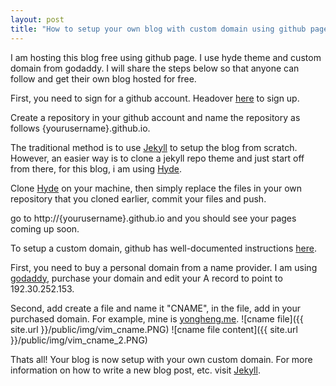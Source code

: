```yaml
---
layout: post
title: "How to setup your own blog with custom domain using github page"
---
```

I am hosting this blog free using github page. I use hyde theme and custom domain from godaddy. I will share the steps below so that anyone can follow and get their own blog hosted for free.

First, you need to sign for a github account. Headover [here](https://github.com/) to sign up. 

Create a repository in your github account and name the repository as follows {yourusername}.github.io.

The traditional method is to use [Jekyll](http://jekyllrb.com/) to setup the blog from scratch. However, an easier way is to clone a jekyll repo theme and just start off from there, for this blog, i am using [Hyde](http://hyde.github.io/).

Clone [Hyde](http://hyde.github.io/) on your machine, then simply replace the files in your own repository that you cloned earlier, commit your files and push.

go to http://{yourusername}.github.io and you should see your pages coming up soon.

To setup a custom domain, github has well-documented instructions [here](https://help.github.com/articles/setting-up-a-custom-domain-with-github-pages). 

First, you need to buy a personal domain from a name provider. I am using [godaddy](http://sg.godaddy.com/), purchase your domain and edit your A record to point to 192.30.252.153. 

Second, add create a file and name it "CNAME", in the file, add in your purchased domain. For example, mine is [yongheng.me](http://yongheng.me). ![cname file]({{ site.url }}/public/img/vim_cname.PNG)   ![cname file content]({{ site.url }}/public/img/vim_cname_2.PNG) 

Thats all! Your blog is now setup with your own custom domain. For more information on how to write a new blog post, etc. visit [Jekyll](http://jekyllrb.com/).
